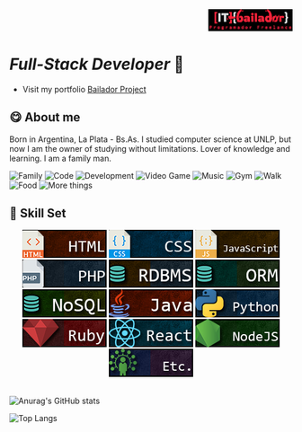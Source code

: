 
<div align="right"> 
  <a href="https://it-bailador.com" > 
    <img width='150' src="/assets/images/0.png" />
  </a> 
</div>

# ***Full-Stack Developer*** 👋
- Visit my portfolio [Bailador Project](https:it-bailador.com)

## :yum: About me
Born in Argentina, La Plata - Bs.As. I studied computer science at UNLP, but now I am the owner of studying without limitations. Lover of knowledge and learning. I am a family man.


![Family](https://img.shields.io/badge/-Family-%23c71e1e)
![Code](https://img.shields.io/badge/-Code-%9ee000)
![Development](https://img.shields.io/badge/-Development-yellowgreen)
![Video Game](https://img.shields.io/badge/-Video%20Games-%23dd9200)
![Music](https://img.shields.io/badge/-Music-%230072dd)
![Gym](https://img.shields.io/badge/-Gym-%2391382f)
![Walk](https://img.shields.io/badge/-Walk-%2331aa95)
![Food](https://img.shields.io/badge/-Food-%238e60a9)
![More things](https://img.shields.io/badge/-More%20Things-%23e65c00)

## :rocket: Skill Set

<div align="center"> 
    <img src="/assets/images/1.jpg" />
    <img src="/assets/images/2.jpg" />
    <img src="/assets/images/3.jpg" />
    <img src="/assets/images/4.jpg" />
    <img src="/assets/images/5.jpg" />
    <img src="/assets/images/6.jpg" />
    <img src="/assets/images/7.jpg" />
    <img src="/assets/images/8.jpg" />
    <img src="/assets/images/9.jpg" />
    <img src="/assets/images/10.jpg" />
    <img src="/assets/images/11.jpg" />
    <img src="/assets/images/12.jpg" />
    <img src="/assets/images/13.jpg" />
</div>

<br>


![Anurag's GitHub stats](https://github-readme-stats.vercel.app/api?username=bailadev11&count_private=true&show_icons=true&theme=onedark)

![Top Langs](https://github-readme-stats.vercel.app/api/top-langs/?username=bailadev11&langs_count=8&layout=compact)



<!--
Sites: 

 https://docs.github.com/en/get-started/writing-on-github/getting-started-with-writing-and-formatting-on-github

 https://docs.github.com/en/get-started/writing-on-github/getting-started-with-writing-and-formatting-on-github/basic-writing-and-formatting-syntax

 https://docs.github.com/en/account-and-profile/setting-up-and-managing-your-github-profile/customizing-your-profile/managing-your-profile-readme

 https://www.webfx.com/tools/emoji-cheat-sheet/
 https://github.com/anuraghazra/github-readme-stats#github-stats-card
-->


